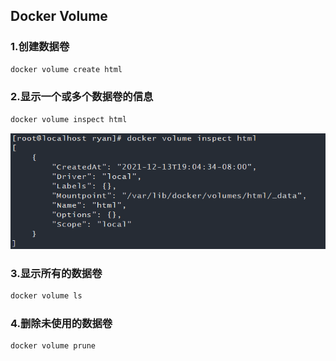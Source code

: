 ## Docker Volume

### 1.创建数据卷

```bash
docker volume create html
```

### 2.显示一个或多个数据卷的信息

```bash
docker volume inspect html
```

![docker_volume_inspect](./assets/docker_volume_inspect.png)

### 3.显示所有的数据卷

```bash
docker volume ls
```

### 4.删除未使用的数据卷

```bash
docker volume prune
```